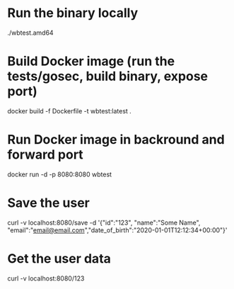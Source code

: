 # Run the binary locally
./wbtest.amd64

# Build Docker image (run the tests/gosec, build binary, expose port)
docker build -f Dockerfile -t wbtest:latest .

# Run Docker image in backround and forward port 
docker run -d -p 8080:8080 wbtest

# Save the user
curl -v localhost:8080/save -d '{"id":"123", "name":"Some Name", "email":"email@email.com","date_of_birth":"2020-01-01T12:12:34+00:00"}'

# Get the user data
curl -v localhost:8080/123